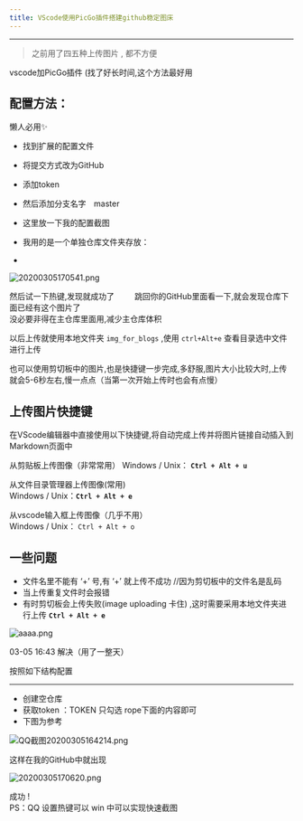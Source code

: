 ```yaml
---
title: VScode使用PicGo插件搭建github稳定图床
---
```


***

> 之前用了四五种上传图片 , 都不方便

vscode加PicGo插件 (找了好长时间,这个方法最好用

## 配置方法：  

懒人必用✨

* 找到扩展的配置文件 
* 将提交方式改为GitHub　　  
* 添加token  　
* 然后添加分支名字　master　
* 这里放一下我的配置截图　　　
* 我用的是一个单独仓库文件夹存放：　

* 

![20200305170541.png](https://raw.githubusercontent.com/fengwei2002/picgotest/master/img/20200305170541.png)

然后试一下热键,发现就成功了  　　
跳回你的GitHub里面看一下,就会发现仓库下面已经有这个图片了  
没必要非得在主仓库里面用,减少主仓库体积   

以后上传就使用本地文件夹 `img_for_blogs` ,使用 `ctrl+Alt+e` 查看目录选中文件进行上传  

也可以使用剪切板中的图片,也是快捷键一步完成,多舒服,图片大小比较大时,上传就会5-6秒左右,慢一点点（当第一次开始上传时也会有点慢）

## 上传图片快捷键

在VScode编辑器中直接使用以下快捷键,将自动完成上传并将图片链接自动插入到Markdown页面中

从剪贴板上传图像（非常常用）
Windows / Unix： **`Ctrl + Alt + u`**

从文件目录管理器上传图像(常用)  
Windows / Unix：**`Ctrl + Alt + e`**

从vscode输入框上传图像（几乎不用）   
Windows / Unix： `Ctrl + Alt + o` 

## 一些问题

* 文件名里不能有 ‘+’ 号,有 ‘+’ 就上传不成功 //因为剪切板中的文件名是乱码
* 当上传重复文件时会报错
* 有时剪切板会上传失败(image uploading 卡住) ,这时需要采用本地文件夹进行上传 **`Ctrl + Alt + e`**

![aaaa.png](https://raw.githubusercontent.com/fengwei2002/picture/master/fengwei2002/pictureaaaaaaaaaaaaaaaaaaaaaa.png)

03-05 16:43 解决（用了一整天）

按照如下结构配置  
***

* 创建空仓库
* 获取token ：TOKEN 只勾选 rope下面的内容即可
* 下图为参考

![QQ截图20200305164214.png](https://raw.githubusercontent.com/fengwei2002/picgotest/master/img/QQ%E6%88%AA%E5%9B%BE20200305164214.png)

这样在我的GitHub中就出现

![20200305170620.png](https://raw.githubusercontent.com/fengwei2002/picgotest/master/img/20200305170620.png)

成功 !  
PS：QQ 设置热键可以 win 中可以实现快速截图

